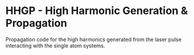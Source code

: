 # HHGP - High Harmonic Generation & Propagation
Propagation code for the high harmonics generated from the laser pulse interacting with the single atom systems.
